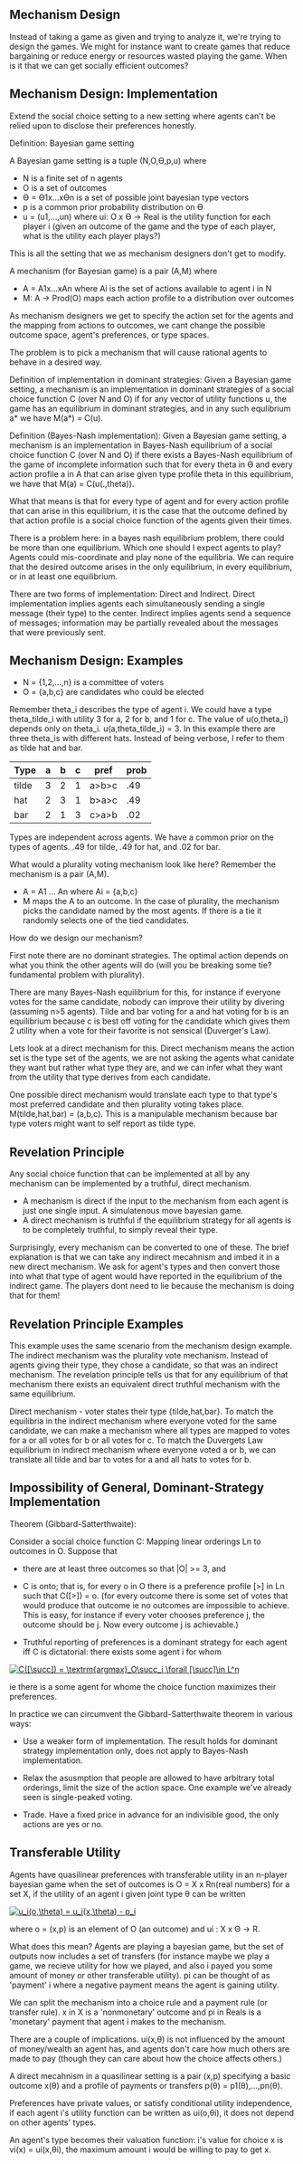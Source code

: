 ## Mechanism Design

Instead of taking a game as given and trying to analyze it, we're trying to design the games. We might for instance want to create games that reduce bargaining or reduce energy or resources wasted playing the game. When is it that we can get socially efficient outcomes?

## Mechanism Design: Implementation

Extend the social choice setting to a new setting where agents can't be relied upon to disclose their preferences honestly.

Definition: Bayesian game setting

A Bayesian game setting is a tuple (N,O,Ө,p,u) where

- N is a finite set of n agents
- O is a set of outcomes
- Ө = Ө1x...xӨn is a set of possible joint bayesian type vectors
- p is a common prior probability distribution on Ө
- u = (u1,...,un) where ui: O x Ө -> Real is the utility function for each player i (given an outcome of the game and the type of each player, what is the utility each player plays?)

This is all the setting that we as mechanism designers don't get to modify. 

A mechanism (for Bayesian game) is a pair (A,M) where

- A = A1x...xAn where Ai is the set of actions available to agent i in N
- M: A -> Prod(O) maps each action profile to a distribution over outcomes

As mechanism designers we get to specify the action set for the agents and the mapping from actions to outcomes, we cant change the possible outcome space, agent's preferences, or type spaces.

The problem is to pick a mechanism that will cause rational agents to behave in a desired way.

Definition of implementation in dominant strategies: Given a Bayesian game setting, a mechanism is an implementation in dominant strategies of a social choice function C (over N and O) if for any vector of utility functions u, the game has an equilibrium in dominant strategies, and in any such equlibrium a* we have M(a*) = C(u).

Definition (Bayes-Nash implementation): Given a Bayesian game setting, a mechanism is an implementation in Bayes-Nash equilibrium of a social choice function C (over N and O) if there exists a Bayes-Nash equilibrium of the game of incomplete information such that for every theta in Ө and every action profile a in A that can arise given type profile theta in this equilibrium, we have that M(a) = C(u(.,theta)). 

What that means is that for every type of agent and for every action profile that can arise in this equilibrium, it is the case that the outcome defined by that action profile is a social choice function of the agents given their times.

There is a problem here: in a bayes nash equilibrium problem, there could be more than one equilibrium. Which one should I expect agents to play? Agents could mis-coordinate and play none of the equilibria. We can require that the desired outcome arises in the only equilibrium, in every equilibrium, or in at least one equilibrium.

There are two forms of implementation: Direct and Indirect. Direct implementation implies agents each simultaneously sending a single message (their type) to the center. Indirect implies agents send a sequence of messages; information may be partially revealed about the messages that were previously sent.

## Mechanism Design: Examples

- N = {1,2,...,n} is a committee of voters
- O = {a,b,c} are candidates who could be elected

Remember theta_i describes the type of agent i. We could have a type theta_tilde_i with utility 3 for a, 2 for b, and 1 for c. The value of u(o,theta_i) depends only on theta_i. u(a,theta_tilde_i) = 3. In this example there are three theta_is with different hats. Instead of being verbose, I refer to them as tilde hat and bar. 

| Type  | a   | b   | c   | pref  | prob |
| ----- | --- | --- | --- | ----- | ---- |
| tilde | 3   | 2   | 1   | a>b>c | .49  |
| hat   | 2   | 3   | 1   | b>a>c | .49  |
| bar   | 2   | 1   | 3   | c>a>b | .02  |

Types are independent across agents. We have a common prior on the types of agents. .49 for tilde, .49 for hat, and .02 for bar.

What would a plurality voting mechanism look like here? Remember the mechanism is a pair (A,M).

- A = A1 ... An where Ai = {a,b,c}
- M maps the A to an outcome. In the case of plurality, the mechanism picks the candidate named by the most agents. If there is a tie it randomly selects one of the tied candidates.

How do we design our mechanism?

First note there are no dominant strategies. The optimal action depends on what you think the other agents will do (will you be breaking some tie? fundamental problem with plurality). 

There are many Bayes-Nash equilibrium for this, for instance if everyone votes for the same candidate, nobody can improve their utility by divering (assuming n>5 agents). Tilde and bar voting for a and hat voting for b is an equilibrium because c is best off voting for the candidate which gives them 2 utility when a vote for their favorite is not sensical (Duverger's Law).

Lets look at a direct mechanism for this. Direct mechanism means the action set is the type set of the agents, we are not asking the agents what canidate they want but rather what type they are, and we can infer what they want from the utility that type derives from each candidate.

One possible direct mechanism would translate each type to that type's most preferred candidate and then plurality voting takes place. M(tilde,hat,bar) = (a,b,c). This is a manipulable mechanism because bar type voters might want to self report as tilde type.

## Revelation Principle

Any social choice function that can be implemented at all by any mechanism can be implemented by a truthful, direct mechanism. 

- A mechanism is direct if the input to the mechanism from each agent is just one single input. A simulatenous move bayesian game.
- A direct mechanism is truthful if the equilibrium strategy for all agents is to be completely truthful, to simply reveal their type.

Surprisingly, every mechanism can be converted to one of these. The brief explanation is that we can take any indirect mecahnism and imbed it in a new direct mechanism. We ask for agent's types and then convert those into what that type of agent would have reported in the equilibrium of the indirect game. The players dont need to lie because the mechanism is doing that for them!

## Revelation Principle Examples

This example uses the same scenario from the mechanism design example. The indirect mechanism was the plurality vote mechanism. Instead of agents giving their type, they chose a candidate, so that was an indirect mechanism. The revelation principle tells us that for any equilibrium of that mechanism there exists an equivalent direct truthful mechanism with the same equilibrium.

Direct mechanism - voter states their type {tilde,hat,bar}. To match the equilibria in the indirect mechanism where everyone voted for the same candidate, we can make a mechanism where all types are mapped to votes for a or all votes for b or all votes for c. To match the Duvergets Law equilibrium in indirect mechanism where everyone voted a or b, we can translate all tilde and bar to votes for a and all hats to votes for b.

## Impossibility of General, Dominant-Strategy Implementation

Theorem (Gibbard-Satterthwaite):

Consider a social choice function C: Mapping linear orderings Ln to outcomes in O. Suppose that 

- there are at least three outcomes so that |O| >= 3, and
- C is onto; that is, for every o in O there is a preference profile [>] in Ln such that C([>]) = o. (for every outcome there is some set of votes that would produce that outcome ie no outcomes are impossible to achieve. This is easy, for instance if every voter chooses preference  j, the outcome should be j. Now every outcome j is achievable.)

- Truthful reporting of preferences is a dominant strategy for each agent iff C is dictatorial: there exists some agent i for whom 

<a href="https://www.codecogs.com/eqnedit.php?latex=C([\succ])&space;=&space;\textrm{argmax}_O\succ_i&space;\forall&space;[\succ]\in&space;L^n" target="_blank"><img src="https://latex.codecogs.com/gif.latex?C([\succ])&space;=&space;\textrm{argmax}_O\succ_i&space;\forall&space;[\succ]\in&space;L^n" title="C([\succ]) = \textrm{argmax}_O\succ_i \forall [\succ]\in L^n" /></a>

ie there is a some agent for whome the choice function maximizes their preferences.

In practice we can circumvent the Gibbard-Satterthwaite theorem in various ways:
 
- Use a weaker form of implementation. The result holds for dominant strategy implementation only, does not apply to Bayes-Nash implementation.

- Relax the asusmption that people are allowed to have arbitrary total orderings, limit the size of the action space. One example we've already seen is single-peaked voting.

- Trade. Have a fixed price in advance for an indivisible good, the only actions are yes or no.

## Transferable Utility

Agents have quasilinear preferences with transferable utility in an n-player bayesian game when the set of outcomes is O = X x Rn(real numbers) for a set X, if the utility of an agent i given joint type θ can be written 

<a href="https://www.codecogs.com/eqnedit.php?latex=u_i(o,\theta)&space;=&space;u_i(x,\theta)&space;-&space;p_i" target="_blank"><img src="https://latex.codecogs.com/gif.latex?u_i(o,\theta)&space;=&space;u_i(x,\theta)&space;-&space;p_i" title="u_i(o,\theta) = u_i(x,\theta) - p_i" /></a>

where o = (x,p) is an element of O (an outcome) and ui : X x Θ -> R. 

What does this mean? Agents are playing a bayesian game, but the set of outputs now includes a set of transfers (for instance maybe we play a game, we recieve utility for how we played, and also i payed you some amount of money or other transferable utility). pi can be thought of as 'payment' i where a negative payment means the agent is gaining utility.

We can split the mechanism into a choice rule and a payment rule (or transfer rule). x in X is a 'nonmonetary' outcome and pi in Reals is a 'monetary' payment that agent i makes to the mechanism.

There are a couple of implications. ui(x,θ) is not influenced by the amount of money/wealth an agent has, and agents don't care how much others are made to pay (though they can care about how the choice affects others.)

A direct mecahnism in a quasilinear setting is a pair (x,p) specifying a basic outcome x(θ) and a profile of payments or transfers p(θ) = p1(θ),...,pn(θ). 

Preferences have private values, or satisfy conditional utility independence, if each agent i's utility function can be written as ui(o,θi), it does not depend on other agents' types.

An agent's type becomes their valuation function: i's value for choice x is vi(x) = ui(x,θi), the maximum amount i would be willing to pay to get x.


















